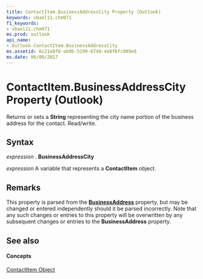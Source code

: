 ```yaml
---
title: ContactItem.BusinessAddressCity Property (Outlook)
keywords: vbaol11.chm971
f1_keywords:
- vbaol11.chm971
ms.prod: outlook
api_name:
- Outlook.ContactItem.BusinessAddressCity
ms.assetid: 6c21e0f0-ab9b-5190-6749-4e8f6fc909e8
ms.date: 06/08/2017
---
```



# ContactItem.BusinessAddressCity Property (Outlook)

Returns or sets a  **String** representing the city name portion of the business address for the contact. Read/write.


## Syntax

 _expression_ . **BusinessAddressCity**

 _expression_ A variable that represents a **ContactItem** object.


## Remarks

This property is parsed from the  **[BusinessAddress](Outlook.ContactItem.BusinessAddress.md)** property, but may be changed or entered independently should it be parsed incorrectly. Note that any such changes or entries to this property will be overwritten by any subsequent changes or entries to the **BusinessAddress** property.


## See also


#### Concepts


[ContactItem Object](Outlook.ContactItem.md)

